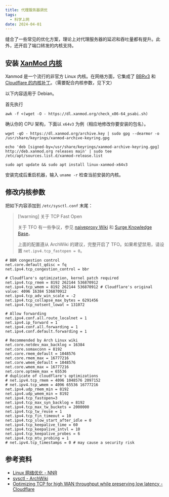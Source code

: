 ```yaml
---
title: 代理服务器调优
tags:
  - 科学上网
date: 2024-04-01
---
```


缝合了一些常见的优化方案，理论上对代理服务器的延迟和吞吐量都有提升。此外，还开启了端口转发的内核支持。

## 安装 [XanMod 内核](https://xanmod.org/)

Xanmod 是一个流行的非官方 Linux 内核。在网络方面，它集成了 [BBRv3](https://github.com/google/bbr/tree/v3) 和 [Cloudflare 的内核补丁](https://github.com/cloudflare/linux/blob/master/patches/0014-add-a-sysctl-to-enable-disable-tcp_collapse-logic.patch)。（需要配合内核参数，见下文）

以下内容适用于 Debian。

首先执行

```shell
awk -f <(wget -O - https://dl.xanmod.org/check_x86-64_psabi.sh)
```

确认你的 CPU 架构，下面以 `x64v3` 为例（相应地修改你要安装的包名）。

```shell
wget -qO - https://dl.xanmod.org/archive.key | sudo gpg --dearmor -o /usr/share/keyrings/xanmod-archive-keyring.gpg
```

```
echo 'deb [signed-by=/usr/share/keyrings/xanmod-archive-keyring.gpg] http://deb.xanmod.org releases main' | sudo tee /etc/apt/sources.list.d/xanmod-release.list
```

```
sudo apt update && sudo apt install linux-xanmod-x64v3
```

安装完成后重启机器，输入 `uname -r` 检查当前安装的内核。

## 修改内核参数

把如下内容添加到 `/etc/sysctl.conf` 末尾：

> [!warning] 关于 TCP Fast Open
> 
> 关于 TFO 有一些争议，参见 [naiveproxy Wiki](https://github.com/klzgrad/naiveproxy/wiki/Performance-Tuning) 和 [Surge Knowledge Base](https://kb.nssurge.com/surge-knowledge-base/v/zh/technotes/tfo)。
> 
> 上面的配置遵从 ArchWiki 的建议，完整开启了 TFO。如果希望禁用，请设置 `net.ipv4.tcp_fastopen = 0`。

```shell
# BBR congestion control
net.core.default_qdisc = fq
net.ipv4.tcp_congestion_control = bbr

# Cloudflare's optimization, kernel patch required
net.ipv4.tcp_rmem = 8192 262144 536870912
net.ipv4.tcp_wmem = 8192 262144 536870912 # Cloudflare's original value: 4096 16384 536870912
net.ipv4.tcp_adv_win_scale = -2
net.ipv4.tcp_collapse_max_bytes = 6291456
net.ipv4.tcp_notsent_lowat = 131072

# Allow forwarding
net.ipv4.conf.all.route_localnet = 1
net.ipv4.ip_forward = 1
net.ipv4.conf.all.forwarding = 1
net.ipv4.conf.default.forwarding = 1

# Recommended by Arch Linux wiki
net.core.netdev_max_backlog = 16384
net.core.somaxconn = 8192
net.core.rmem_default = 1048576
net.core.rmem_max = 16777216
net.core.wmem_default = 1048576
net.core.wmem_max = 16777216
net.core.optmem_max = 65536
# duplicate of cloudflare's optimizations
# net.ipv4.tcp_rmem = 4096 1048576 2097152 
# net.ipv4.tcp_wmem = 4096 65536 16777216
net.ipv4.udp_rmem_min = 8192
net.ipv4.udp_wmem_min = 8192
net.ipv4.tcp_fastopen=3
net.ipv4.tcp_max_syn_backlog = 8192
net.ipv4.tcp_max_tw_buckets = 2000000
net.ipv4.tcp_tw_reuse = 1
net.ipv4.tcp_fin_timeout = 10
net.ipv4.tcp_slow_start_after_idle = 0
net.ipv4.tcp_keepalive_time = 60
net.ipv4.tcp_keepalive_intvl = 10
net.ipv4.tcp_keepalive_probes = 6
net.ipv4.tcp_mtu_probing = 1
# net.ipv4.tcp_timestamps = 0 # may cause a security risk
```

## 参考资料

- [Linux 网络优化 - NNR](https://nnr.moe/knowledge/Linux%E7%BD%91%E7%BB%9C%E4%BC%98%E5%8C%96)
- [sysctl - ArchWiki](https://wiki.archlinux.org/title/sysctl#Improving_performance)
- [Optimizing TCP for high WAN throughput while preserving low latency - Cloudflare](https://blog.cloudflare.com/optimizing-tcp-for-high-throughput-and-low-latency)
